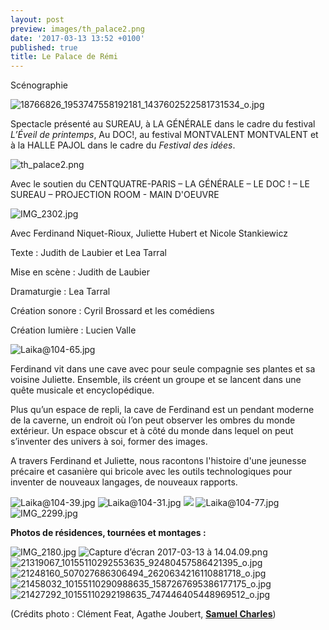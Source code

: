 ```yaml
---
layout: post
preview: images/th_palace2.png
date: '2017-03-13 13:52 +0100'
published: true
title: Le Palace de Rémi
---
```

Scénographie

![18766826_1953747558192181_1437602522581731534_o.jpg]({{site.baseurl}}/images/18766826_1953747558192181_1437602522581731534_o.jpg)


Spectacle présenté au SUREAU, à LA GÉNÉRALE dans le cadre du festival _L’Éveil de printemps_,  Au DOC!, au festival MONTVALENT MONTVALENT et à la HALLE PAJOL dans le cadre du _Festival des idées_.

![th_palace2.png]({{site.baseurl}}/images/th_palace2.png)

Avec le soutien du CENTQUATRE-PARIS – LA GÉNÉRALE – LE DOC ! – LE SUREAU – PROJECTION ROOM - MAIN D'OEUVRE 

![IMG_2302.jpg]({{site.baseurl}}/images/IMG_2302.jpg)


Avec Ferdinand Niquet-Rioux, Juliette Hubert et Nicole Stankiewicz

Texte : Judith de Laubier et Lea Tarral

Mise en scène : Judith de Laubier

Dramaturgie : Lea Tarral

Création sonore : Cyril Brossard et les comédiens

Création lumière : Lucien Valle

![Laika@104-65.jpg]({{site.baseurl}}/images/Laika@104-65.jpg)


Ferdinand vit dans une cave avec pour seule compagnie ses plantes et sa voisine Juliette. Ensemble, ils créent un groupe et se lancent dans une quête musicale et encyclopédique.

Plus qu’un espace de repli, la cave de Ferdinand est un pendant moderne de la caverne, un endroit où l’on peut observer les ombres du monde extérieur. Un espace obscur et à côté du monde dans lequel on peut s’inventer des univers à soi, former des images. 

A travers Ferdinand et Juliette, nous racontons l'histoire d'une jeunesse précaire et casanière qui bricole avec les outils technologiques pour inventer de nouveaux langages, de nouveaux rapports.


![Laika@104-39.jpg]({{site.baseurl}}/images/Laika@104-39.jpg)
![Laika@104-31.jpg]({{site.baseurl}}/images/Laika@104-31.jpg)
![]({{site.baseurl}}/images/Laika%40104-23.jpg)
![Laika@104-77.jpg]({{site.baseurl}}/images/Laika@104-77.jpg)
![IMG_2299.jpg]({{site.baseurl}}/images/IMG_2299.jpg)


**Photos de résidences, tournées et montages :**

![IMG_2180.jpg]({{site.baseurl}}/images/IMG_2180.jpg)
![Capture d’écran 2017-03-13 à 14.04.09.png]({{site.baseurl}}/images/Capture%20d%E2%80%99e%CC%81cran%202017-03-13%20a%CC%80%2014.04.09.png)
![21319067_10155110292553635_92480457586421395_o.jpg]({{site.baseurl}}/images/21319067_10155110292553635_92480457586421395_o.jpg)
![21248160_507027686306494_2620634216110881718_o.jpg]({{site.baseurl}}/images/21248160_507027686306494_2620634216110881718_o.jpg)
![21458032_10155110290988635_1587267695386177175_o.jpg]({{site.baseurl}}/images/21458032_10155110290988635_1587267695386177175_o.jpg)
![21427292_10155110292198635_747446405448969512_o.jpg]({{site.baseurl}}/images/21427292_10155110292198635_747446405448969512_o.jpg)




(Crédits photo : Clément Feat, Agathe Joubert, [**Samuel Charles**](www.samchapho.com))
